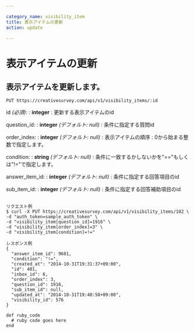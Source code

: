 ```yaml
---

category_name: visibility_item
title: 表示アイテムの更新
action: update

---
```


# 表示アイテムの更新

## 表示アイテムを更新します。

`PUT https://creativesurvey.com/api/v1/visibility_items/:id`

id _(必須)_:
: __integer__
: 更新する表示アイテムのid

question_id:
: __integer__ _(デフォルト: null)_
: 条件に指定する質問id

order_index:
: __integer__ _(デフォルト: null)_
: 表示アイテムの順序
: 0から始まる整数で指定します。

condition:
: __string__ _(デフォルト: null)_
: 条件に一致するかしないかを"=="もしくは"!="で指定します。

answer_item_id:
: __integer__ _(デフォルト: null)_
: 条件に指定する回答項目のid

sub_item_id:
: __integer__ _(デフォルト: null)_
: 条件に指定する回答補助項目のid

~~~

リクエスト例
$ curl -X PUT https://creativesurvey.com/api/v1/visibility_items/102 \
-d "auth_token=sample_auth_token" \
-d "visibility_item[question_id]=1916" \
-d "visibility_item[order_index]=3" \
-d "visibility_item[condition]=!="

レスポンス例
{
  "answer_item_id": 9681,
  "condition": "!=",
  "created_at": "2014-10-31T19:31:37+09:00",
  "id": 401,
  "inbox_id": 6,
  "order_index": 3,
  "question_id": 1916,
  "sub_item_id": null,
  "updated_at": "2014-10-31T19:48:58+09:00",
  "visibility_id": 576
}

~~~

~~~
def ruby_code
  # ruby code goes here
end
~~~

